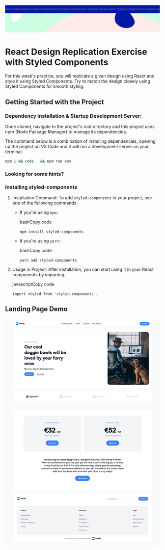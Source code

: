 <h1 align="center">
  <a href="">
    <img src="/src/assets/style-comps.svg" alt="Boiler Plate">
  </a>
</h1>

# React Design Replication Exercise with Styled Components

For this week's practice, you will replicate a given design using React and style it using Styled Components. Try to match the design closely using Styled Components for smooth styling.

## Getting Started with the Project

### Dependency Installation & Startup Development Server:

Once cloned, navigate to the project's root directory and this project uses npm (Node Package Manager) to manage its dependencies.

The command below is a combination of installing dependencies, opening up the project on VS Code and it will run a development server on your terminal.

```bash
npm i && code . && npm run dev
```

### Looking for some hints?

### Installing styled-components

1.  Installation Command: To add `styled-components` to your project, use one of the following commands:

    - If you're using `npm`:

      bashCopy code

      `npm install styled-components`

    - If you're using `yarn`:

      bashCopy code

      `yarn add styled-components`

2.  Usage in Project: After installation, you can start using it in your React components by importing:

    javascriptCopy code

    `import styled from 'styled-components';`

## Landing Page Demo

 <img src="/src/assets/doggie-bowls-landing.png" alt="Boiler Plate">

